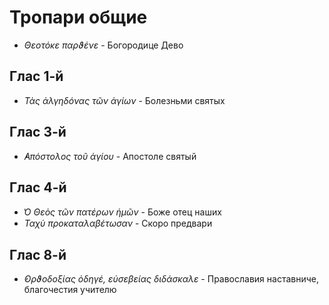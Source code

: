 
# Тропари общие

- *Θεοτόκε παρϑένε* - Богородице Дево

## Глас 1-й

- *Τὰς ἀλγηδόνας τῶν ἁγίων* - Болезньми святых

## Глас 3-й

- *̓Απόστολος τοῦ ἁγίου* - Апостоле святый

## Глас 4-й

- *̔Ο Θεὸς τῶν πατέρων ἡμῶν* - Боже отец наших
- *Ταχὺ προκαταλαβέτωσαν* - Скоро предвари

## Глас 8-й

- *̓Ορϑοδοξίας ὁδηγέ, εὐσεβείας διδάσκαλε* - Православия наставниче, благочестия учителю
